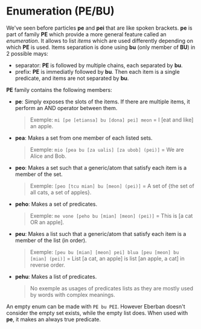 # Enumeration (PE/BU)

We've seen before particles __pe__ and __pei__ that are like spoken brackets. __pe__ is part of
family __PE__ which provide a more general feature called an _enumeration_. It allows to list
_items_ which are used differently depending on which __PE__ is used. Items separation is done using
__bu__ (only member of __BU__) in 2 possible mays:

- separator: __PE__ is followed by multiple chains, each separated by __bu__.
- prefix: __PE__ is immediatly followed by __bu__. Then each item is a single predicate, and items
  are not separated by __bu__.

__PE__ family contains the following members:

- __pe__: Simply exposes the slots of the items. If there are multiple items, it perform an AND
  operator between them.
  > Exemple: `mi [pe [etiansa] bu [dona] pei] meon` = I [eat and like] an apple.
- __pea__: Makes a set from one member of each listed sets.
  > Exemple: `mio [pea bu [za ualis] [za ubob] (pei)]` = We are Alice and Bob.
- __peo__: Makes a set such that a generic/atom that satisfy each item is a member of the set.
  > Exemple: `[peo [tcu mian] bu [meon] (pei)]` = A set of {the set of all cats, a set of apples}.
- __peho__: Makes a set of predicates.
  > Exemple: `me vone [peho bu [mian] [meon] (pei)]` = This is [a cat OR an apple].
- __peu__: Makes a list such that a generic/atom that satisfy each item is a member of the list (in
  order).
  > Exemple: `[peu bu [mian] [meon] pei] blua [peu [meon] bu [mian] (pei)]` = List [a cat, an apple]
  > is list [an apple, a cat] in reverse order.
- __pehu__: Makes a list of predicates.
  > No exemple as usages of predicates lists as they are mostly used by words with complex meanings.

An empty enum can be made with `PE bu PEI`. However Eberban doesn't consider the empty set exists,
while the empty list does. When used with __pe__, it makes an always true predicate.